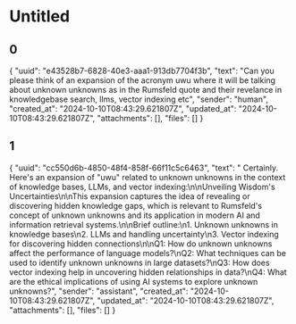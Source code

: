 # Untitled

## 0

{
  "uuid": "e43528b7-6828-40e3-aaa1-913db7704f3b",
  "text": "Can you please think of an expansion of the acronym uwu where it will be talking about unknown unknowns as in the Rumsfeld quote and their revelance in knowledgebase search, llms, vector indexing etc",
  "sender": "human",
  "created_at": "2024-10-10T08:43:29.621807Z",
  "updated_at": "2024-10-10T08:43:29.621807Z",
  "attachments": [],
  "files": []
}

## 1

{
  "uuid": "cc550d6b-4850-48f4-858f-66f11c5c6463",
  "text": " Certainly. Here's an expansion of \"uwu\" related to unknown unknowns in the context of knowledge bases, LLMs, and vector indexing:\n\nUnveiling Wisdom's Uncertainties\n\nThis expansion captures the idea of revealing or discovering hidden knowledge gaps, which is relevant to Rumsfeld's concept of unknown unknowns and its application in modern AI and information retrieval systems.\n\nBrief outline:\n1. Unknown unknowns in knowledge bases\n2. LLMs and handling uncertainty\n3. Vector indexing for discovering hidden connections\n\nQ1: How do unknown unknowns affect the performance of language models?\nQ2: What techniques can be used to identify unknown unknowns in large datasets?\nQ3: How does vector indexing help in uncovering hidden relationships in data?\nQ4: What are the ethical implications of using AI systems to explore unknown unknowns?",
  "sender": "assistant",
  "created_at": "2024-10-10T08:43:29.621807Z",
  "updated_at": "2024-10-10T08:43:29.621807Z",
  "attachments": [],
  "files": []
}
